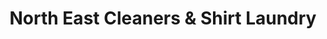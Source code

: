 ---
title: "North East Cleaners & Shirt Laundry"
url: /buffalo/north-east-cleaners-und-shirt-laundry/
shop: Wäscherei
---